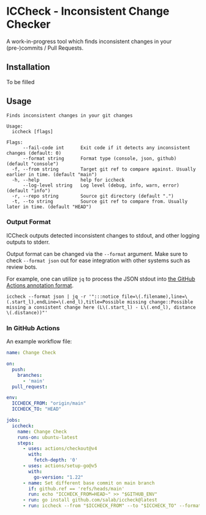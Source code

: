# ICCheck - Inconsistent Change Checker

A work-in-progress tool which finds inconsistent changes in your (pre-)commits / Pull Requests.

## Installation

To be filled

## Usage

```text
Finds inconsistent changes in your git changes

Usage:
  iccheck [flags]

Flags:
      --fail-code int      Exit code if it detects any inconsistent changes (default: 0)
      --format string      Format type (console, json, github) (default "console")
  -f, --from string        Target git ref to compare against. Usually earlier in time. (default "main")
  -h, --help               help for iccheck
      --log-level string   Log level (debug, info, warn, error) (default "info")
  -r, --repo string        Source git directory (default ".")
  -t, --to string          Source git ref to compare from. Usually later in time. (default "HEAD")
```

### Output Format

ICCheck outputs detected inconsistent changes to stdout, and other logging outputs to stderr.

Output format can be changed via the `--format` argument.
Make sure to check `--format json` out for ease integration with other systems such as review bots.

For example, one can utilize `jq` to process the JSON stdout into [the GitHub Actions annotation format](https://docs.github.com/en/actions/using-workflows/workflow-commands-for-github-actions#example-creating-an-annotation-for-an-error).

```shell
iccheck --format json | jq -r '":::notice file=\(.filename),line=\(.start_l),endLine=\(.end_l),title=Possible missing change::Possible missing a consistent change here (L\(.start_l) - L\(.end_l), distance \(.distance))"'
```

### In GitHub Actions

An example workflow file:

```yaml
name: Change Check

on:
  push:
    branches:
      - 'main'
  pull_request:

env:
  ICCHECK_FROM: "origin/main"
  ICCHECK_TO: "HEAD"

jobs:
  iccheck:
    name: Change Check
    runs-on: ubuntu-latest
    steps:
      - uses: actions/checkout@v4
        with:
          fetch-depth: '0'
      - uses: actions/setup-go@v5
        with:
          go-version: "1.22"
      - name: Set different base commit on main branch
        if: github.ref == 'refs/heads/main'
        run: echo "ICCHECK_FROM=HEAD~" >> "$GITHUB_ENV"
      - run: go install github.com/salab/iccheck@latest
      - run: iccheck --from "$ICCHECK_FROM" --to "$ICCHECK_TO" --format github
```
